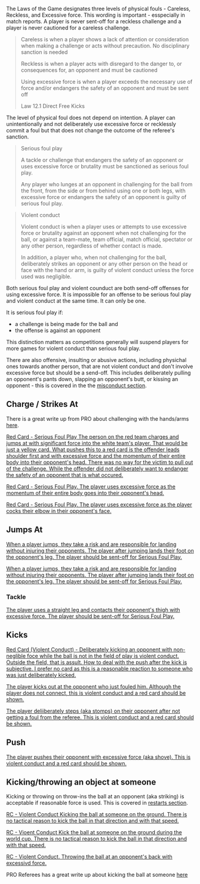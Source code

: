 The Laws of the Game designates three levels of physical fouls - Careless, Reckless, and Excessive force. This wording is important - esspecially in match reports. A player is never sent-off for a reckless challenge and a player is never cautioned for a careless challenge.

> Careless is when a player shows a lack of attention or consideration when making a challenge or acts without precaution. No disciplinary sanction is needed
> 
> Reckless is when a player acts with disregard to the danger to, or consequences for, an opponent and must be cautioned
> 
> Using excessive force is when a player exceeds the necessary use of force and/or endangers the safety of an opponent and must be sent off
>
> Law 12.1 Direct Free Kicks

The level of physical foul does not depend on intention. A player can unintentionally and not deliberately use excessive force or recklessly commit a foul but that does not change the outcome of the referee's sanction.

> Serious foul play
> 
> A tackle or challenge that endangers the safety of an opponent or uses excessive force or brutality must be sanctioned as serious foul play.
> 
> Any player who lunges at an opponent in challenging for the ball from the front, from the side or from behind using one or both legs, with excessive force or endangers the safety of an opponent is guilty of serious foul play.

> Violent conduct
> 
> Violent conduct is when a player uses or attempts to use excessive force or brutality against an opponent when not challenging for the ball, or against a team-mate, team official, match official, spectator or any other person, regardless of whether contact is made.
> 
> In addition, a player who, when not challenging for the ball, deliberately strikes an opponent or any other person on the head or face with the hand or arm, is guilty of violent conduct unless the force used was negligible.

Both serious foul play and violent counduct are both send-off offenses for using excessive force. It is impossible for an offense to be serious foul play and violent conduct at the same time. It can only be one. 

It is serious foul play if:
- a challenge is being made for the ball and
- the offense is against an opponent 

This distinction matters as competitions generally will suspend players for more games for violent conduct than serious foul play.

There are also offensive, insulting or abusive actions, including physichal ones towards another person, that are not violent conduct and don't involve excessive force but should be a send-off. This includes deliberately pulling an opponent's pants down, slapping an opponent's butt, or kissing an opponent - this is covered in the the [misconduct section](/misconduct).

## Charge / Strikes At

There is a great write up from PRO about challenging with the hands/arms [here](https://proreferees.com/2020/04/20/pro-insight-tool-or-weapon-challenging-with-hands-arms/).

[Red Card - Serious Foul Play The person on the red team charges and jumps at with significant force into the white team's player. That would be just a yellow card. What pushes this to a red card is the offender leads shoulder first and with excessive force and the momentum of their entire body into their opponent's head. There was no way for the victim to pull out of the challenge. While the offender did not deliberately want to endanger the safety of an opponent that is what occured.](https://youtu.be/u-y3AiAm2pI?t=269)

[Red Card - Serious Foul Play. The player uses excessive force as the momentum of their entire body goes into their opponent's head.](https://proreferees.com/2020/04/20/pro-insight-tool-or-weapon-challenging-with-hands-arms/)

[Red Card - Serious Foul Play. The player uses excessive force as the player cocks their elbow in their opponent's face.](https://youtu.be/FFf7U5FNLag?t=43)


## Jumps At

[When a player jumps, they take a risk and are responsible for landing without injuring their opponents. The player after jumping lands their foot on the opponent's leg. The player should be sent-off for Serious Foul Play.](https://www.youtube.com/watch?v=BjQ__f4JG9o)

[When a player jumps, they take a risk and are responsible for landing without injuring their opponents. The player after jumping lands their foot on the opponent's leg. The player should be sent-off for Serious Foul Play.](https://www.youtube.com/watch?v=PT0WGryPBvU)

### Tackle

[The player uses a straight leg and contacts their opponent's thigh with excessive force. The player should be sent-off for Serious Foul Play.](https://www.youtube.com/watch?v=x369hGXJVDc)

## Kicks

[Red Card (Violent Conduct) - Deliberately kicking an opponent with non-neglible foce while the ball is not in the field of play is violent conduct. Outside the field, that is assult. How to deal with the push after the kick is subjective. I prefer no card as this is a reasonable reaction to someone who was just deliberately kicked.](https://youtu.be/gnfbhoNlAKw?t=107)

[The player kicks out at the opponent who just fouled him. Although the player does not connect, this is violent conduct and a red card should be shown.](https://youtu.be/2NgJxKL3fgU?t=704)

[The player deliiberately steps (aka stomps) on their opponent after not getting a foul from the referee. This is violent conduct and a red card should be shown.](https://www.youtube.com/watch?v=dfDV_bTCGUw)

## Push

[The player pushes their opponent with excessive force (aka shove). This is violent conduct and a red card should be shown.](https://www.youtube.com/watch?v=QZDr0jzt4JM)

## Kicking/throwing an object at someone

Kicking or throwing on throw-ins the ball at an opponent (aka striking) is acceptable if reasonable force is used. This is covered in [restarts section](/restarts).

[RC - Violent Conduct Kicking the ball at someone on the ground. There is no tactical reason to kick the ball in that direction and with that speed.](https://youtu.be/nDgAA3EtsBg?t=627)

[RC - Vioent Conduct Kick the ball at someone on the ground during the world cup. There is no tactical reason to kick the ball in that direction and with that speed.](https://www.youtube.com/live/Cbij3MKhdOY?feature=shared&t=5863)

[RC - Violent Conduct. Throwing the ball at an opponent's back with excessivd force. ](https://youtu.be/snf9HlPG0dU?feature=shared&t=123)

PRO Referees has a great write up about kicking the ball at someone [here](https://proreferees.com/2021/06/10/pro-insight-kicking-the-ball-at-an-opponent/)
